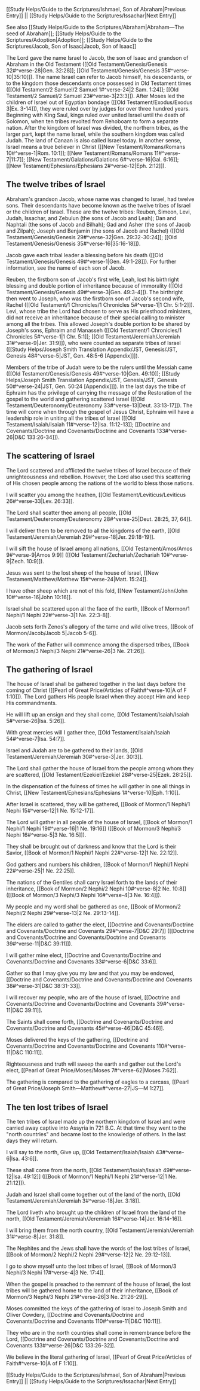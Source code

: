 [[Study Helps/Guide to the Scriptures/Ishmael, Son of Abraham|Previous Entry]]  ||  [[Study Helps/Guide to the Scriptures/Issachar|Next Entry]]

 See also [[Study Helps/Guide to the Scriptures/Abraham|Abraham—The seed of Abraham]]; [[Study Helps/Guide to the Scriptures/Adoption|Adoption]]; [[Study Helps/Guide to the Scriptures/Jacob, Son of Isaac|Jacob, Son of Isaac]]

 The Lord gave the name Israel to Jacob, the son of Isaac and grandson of Abraham in the Old Testament ([[Old Testament/Genesis/Genesis 32#^verse-28|Gen. 32:28]]; [[Old Testament/Genesis/Genesis 35#^verse-10|35:10]]). The name Israel can refer to Jacob himself, his descendants, or to the kingdom those descendants once possessed in Old Testament times ([[Old Testament/2 Samuel/2 Samuel 1#^verse-24|2 Sam. 1:24]]; [[Old Testament/2 Samuel/2 Samuel 23#^verse-3|23:3]]). After Moses led the children of Israel out of Egyptian bondage ([[Old Testament/Exodus/Exodus 3|Ex. 3-14]]), they were ruled over by judges for over three hundred years. Beginning with King Saul, kings ruled over united Israel until the death of Solomon, when ten tribes revolted from Rehoboam to form a separate nation. After the kingdom of Israel was divided, the northern tribes, as the larger part, kept the name Israel, while the southern kingdom was called Judah. The land of Canaan is also called Israel today. In another sense, Israel means a true believer in Christ ([[New Testament/Romans/Romans 10#^verse-1|Rom. 10:1]]; [[New Testament/Romans/Romans 11#^verse-7|11:7]]; [[New Testament/Galations/Galations 6#^verse-16|Gal. 6:16]]; [[New Testament/Ephesians/Ephesians 2#^verse-12|Eph. 2:12]]).

## The twelve tribes of Israel

 Abraham's grandson Jacob, whose name was changed to Israel, had twelve sons. Their descendants have become known as the twelve tribes of Israel or the children of Israel. These are the twelve tribes: Reuben, Simeon, Levi, Judah, Issachar, and Zebulun (the sons of Jacob and Leah); Dan and Naphtali (the sons of Jacob and Bilhah); Gad and Asher (the sons of Jacob and Zilpah); Joseph and Benjamin (the sons of Jacob and Rachel) ([[Old Testament/Genesis/Genesis 29#^verse-32|Gen. 29:32-30:24]]; [[Old Testament/Genesis/Genesis 35#^verse-16|35:16-18]]).

 Jacob gave each tribal leader a blessing before his death ([[Old Testament/Genesis/Genesis 49#^verse-1|Gen. 49:1-28]]). For further information, see the name of each son of Jacob.

 Reuben, the firstborn son of Jacob's first wife, Leah, lost his birthright blessing and double portion of inheritance because of immorality ([[Old Testament/Genesis/Genesis 49#^verse-3|Gen. 49:3-4]]). The birthright then went to Joseph, who was the firstborn son of Jacob's second wife, Rachel ([[Old Testament/1 Chronicles/1 Chronicles 5#^verse-1|1 Chr. 5:1-2]]). Levi, whose tribe the Lord had chosen to serve as His priesthood ministers, did not receive an inheritance because of their special calling to minister among all the tribes. This allowed Joseph's double portion to be shared by Joseph's sons, Ephraim and Manasseh ([[Old Testament/1 Chronicles/1 Chronicles 5#^verse-1|1 Chr. 5:1]]; [[Old Testament/Jeremiah/Jeremiah 31#^verse-9|Jer. 31:9]]), who were counted as separate tribes of Israel ([[Study Helps/Joseph Smith Translation Appendix/JST, Genesis/JST, Genesis 48#^verse-5|JST, Gen. 48:5-6 [Appendix]]]).

 Members of the tribe of Judah were to be the rulers until the Messiah came ([[Old Testament/Genesis/Genesis 49#^verse-10|Gen. 49:10]]; [[Study Helps/Joseph Smith Translation Appendix/JST, Genesis/JST, Genesis 50#^verse-24|JST, Gen. 50:24 [Appendix]]]). In the last days the tribe of Ephraim has the privilege of carrying the message of the Restoration of the gospel to the world and gathering scattered Israel ([[Old Testament/Deuteronomy/Deuteronomy 33#^verse-13|Deut. 33:13-17]]). The time will come when through the gospel of Jesus Christ, Ephraim will have a leadership role in uniting all the tribes of Israel ([[Old Testament/Isaiah/Isaiah 11#^verse-12|Isa. 11:12-13]]; [[Doctrine and Covenants/Doctrine and Covenants/Doctrine and Covenants 133#^verse-26|D&C 133:26-34]]).

## The scattering of Israel

 The Lord scattered and afflicted the twelve tribes of Israel because of their unrighteousness and rebellion. However, the Lord also used this scattering of His chosen people among the nations of the world to bless those nations.

 I will scatter you among the heathen, [[Old Testament/Leviticus/Leviticus 26#^verse-33|Lev. 26:33]].

 The Lord shall scatter thee among all people, [[Old Testament/Deuteronomy/Deuteronomy 28#^verse-25|Deut. 28:25, 37, 64]].

 I will deliver them to be removed to all the kingdoms of the earth, [[Old Testament/Jeremiah/Jeremiah 29#^verse-18|Jer. 29:18-19]].

 I will sift the house of Israel among all nations, [[Old Testament/Amos/Amos 9#^verse-9|Amos 9:9]] ([[Old Testament/Zechariah/Zechariah 10#^verse-9|Zech. 10:9]]).

 Jesus was sent to the lost sheep of the house of Israel, [[New Testament/Matthew/Matthew 15#^verse-24|Matt. 15:24]].

 I have other sheep which are not of this fold, [[New Testament/John/John 10#^verse-16|John 10:16]].

 Israel shall be scattered upon all the face of the earth, [[Book of Mormon/1 Nephi/1 Nephi 22#^verse-3|1 Ne. 22:3-8]].

 Jacob sets forth Zenos's allegory of the tame and wild olive trees, [[Book of Mormon/Jacob/Jacob 5|Jacob 5-6]].

 The work of the Father will commence among the dispersed tribes, [[Book of Mormon/3 Nephi/3 Nephi 21#^verse-26|3 Ne. 21:26]].

## The gathering of Israel

 The house of Israel shall be gathered together in the last days before the coming of Christ ([[Pearl of Great Price/Articles of Faith#^verse-10|A of F 1:10]]). The Lord gathers His people Israel when they accept Him and keep His commandments.

 He will lift up an ensign and they shall come, [[Old Testament/Isaiah/Isaiah 5#^verse-26|Isa. 5:26]].

 With great mercies will I gather thee, [[Old Testament/Isaiah/Isaiah 54#^verse-7|Isa. 54:7]].

 Israel and Judah are to be gathered to their lands, [[Old Testament/Jeremiah/Jeremiah 30#^verse-3|Jer. 30:3]].

 The Lord shall gather the house of Israel from the people among whom they are scattered, [[Old Testament/Ezekiel/Ezekiel 28#^verse-25|Ezek. 28:25]].

 In the dispensation of the fulness of times he will gather in one all things in Christ, [[New Testament/Ephesians/Ephesians 1#^verse-10|Eph. 1:10]].

 After Israel is scattered, they will be gathered, [[Book of Mormon/1 Nephi/1 Nephi 15#^verse-12|1 Ne. 15:12-17]].

 The Lord will gather in all people of the house of Israel, [[Book of Mormon/1 Nephi/1 Nephi 19#^verse-16|1 Ne. 19:16]] ([[Book of Mormon/3 Nephi/3 Nephi 16#^verse-5|3 Ne. 16:5]]).

 They shall be brought out of darkness and know that the Lord is their Savior, [[Book of Mormon/1 Nephi/1 Nephi 22#^verse-12|1 Ne. 22:12]].

 God gathers and numbers his children, [[Book of Mormon/1 Nephi/1 Nephi 22#^verse-25|1 Ne. 22:25]].

 The nations of the Gentiles shall carry Israel forth to the lands of their inheritance, [[Book of Mormon/2 Nephi/2 Nephi 10#^verse-8|2 Ne. 10:8]] ([[Book of Mormon/3 Nephi/3 Nephi 16#^verse-4|3 Ne. 16:4]]).

 My people and my word shall be gathered as one, [[Book of Mormon/2 Nephi/2 Nephi 29#^verse-13|2 Ne. 29:13-14]].

 The elders are called to gather the elect, [[Doctrine and Covenants/Doctrine and Covenants/Doctrine and Covenants 29#^verse-7|D&C 29:7]] ([[Doctrine and Covenants/Doctrine and Covenants/Doctrine and Covenants 39#^verse-11|D&C 39:11]]).

 I will gather mine elect, [[Doctrine and Covenants/Doctrine and Covenants/Doctrine and Covenants 33#^verse-6|D&C 33:6]].

 Gather so that I may give you my law and that you may be endowed, [[Doctrine and Covenants/Doctrine and Covenants/Doctrine and Covenants 38#^verse-31|D&C 38:31-33]].

 I will recover my people, who are of the house of Israel, [[Doctrine and Covenants/Doctrine and Covenants/Doctrine and Covenants 39#^verse-11|D&C 39:11]].

 The Saints shall come forth, [[Doctrine and Covenants/Doctrine and Covenants/Doctrine and Covenants 45#^verse-46|D&C 45:46]].

 Moses delivered the keys of the gathering, [[Doctrine and Covenants/Doctrine and Covenants/Doctrine and Covenants 110#^verse-11|D&C 110:11]].

 Righteousness and truth will sweep the earth and gather out the Lord's elect, [[Pearl of Great Price/Moses/Moses 7#^verse-62|Moses 7:62]].

 The gathering is compared to the gathering of eagles to a carcass, [[Pearl of Great Price/Joseph Smith—Matthew#^verse-27|JS—M 1:27]].

## The ten lost tribes of Israel

 The ten tribes of Israel made up the northern kingdom of Israel and were carried away captive into Assyria in 721 B.C. At that time they went to the "north countries" and became lost to the knowledge of others. In the last days they will return.

 I will say to the north, Give up, [[Old Testament/Isaiah/Isaiah 43#^verse-6|Isa. 43:6]].

 These shall come from the north, [[Old Testament/Isaiah/Isaiah 49#^verse-12|Isa. 49:12]] ([[Book of Mormon/1 Nephi/1 Nephi 21#^verse-12|1 Ne. 21:12]]).

 Judah and Israel shall come together out of the land of the north, [[Old Testament/Jeremiah/Jeremiah 3#^verse-18|Jer. 3:18]].

 The Lord liveth who brought up the children of Israel from the land of the north, [[Old Testament/Jeremiah/Jeremiah 16#^verse-14|Jer. 16:14-16]].

 I will bring them from the north country, [[Old Testament/Jeremiah/Jeremiah 31#^verse-8|Jer. 31:8]].

 The Nephites and the Jews shall have the words of the lost tribes of Israel, [[Book of Mormon/2 Nephi/2 Nephi 29#^verse-12|2 Ne. 29:12-13]].

 I go to show myself unto the lost tribes of Israel, [[Book of Mormon/3 Nephi/3 Nephi 17#^verse-4|3 Ne. 17:4]].

 When the gospel is preached to the remnant of the house of Israel, the lost tribes will be gathered home to the land of their inheritance, [[Book of Mormon/3 Nephi/3 Nephi 21#^verse-26|3 Ne. 21:26-29]].

 Moses committed the keys of the gathering of Israel to Joseph Smith and Oliver Cowdery, [[Doctrine and Covenants/Doctrine and Covenants/Doctrine and Covenants 110#^verse-11|D&C 110:11]].

 They who are in the north countries shall come in remembrance before the Lord, [[Doctrine and Covenants/Doctrine and Covenants/Doctrine and Covenants 133#^verse-26|D&C 133:26-32]].

 We believe in the literal gathering of Israel, [[Pearl of Great Price/Articles of Faith#^verse-10|A of F 1:10]].

[[Study Helps/Guide to the Scriptures/Ishmael, Son of Abraham|Previous Entry]]  ||  [[Study Helps/Guide to the Scriptures/Issachar|Next Entry]]